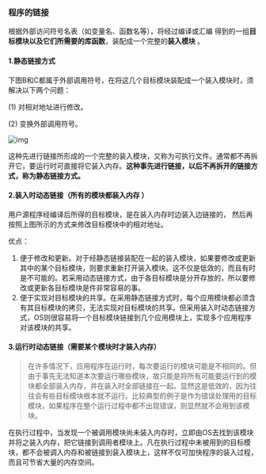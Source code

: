 ### 程序的链接

根据外部访问符号名表（如变量名、函数名等），将经过编译或汇编 得到的一组**目标模块以及它们所需要的库函数**，装配成一个完整的**装入模块** 。



#### 1.静态链接方式

下图B和C都属于外部调用符号，在将这几个目标模块装配成一个装入模块时，须解决以下两个问题：

(1) 对相对地址进行修改。

(2) 变换外部调用符号。

![img](https://img2020.cnblogs.com/blog/1986811/202004/1986811-20200428221435737-1081544556.png)

这种先进行链接所形成的一个完整的装入模块，又称为可执行文件。通常都不再拆开它，要运行时可直接将它装入内存。**这种事先进行链接，以后不再拆开的链接方式，称为静态链接方式。**



#### 2.装入时动态链接（所有的模块都装入内存 ）

用户源程序经编译后所得的目标模块，是在装入内存时边装入边链接的， 然后再按照上图所示的方式来修改目标模块中的相对地址。

优点：

1. 便于修改和更新。对于经静态链接装配在一起的装入模块，如果要修改或更新其中的某个目标模块，则要求重新打开装入模块。这不仅是低效的，而且有时是不可能的。若采用动态链接方式，由于各目标模块是分开存放的，所以要修改或更新各目标模块是件非常容易的事。
2. 便于实现对目标模块的共享。在采用静态链接方式时，每个应用模块都必须含有其目标模块的拷贝，无法实现对目标模块的共享。但采用装入时动态链接方式，OS则很容易将一个目标模块链接到几个应用模块上，实现多个应用程序对该模块的共享。



#### 3.运行时动态链接（需要某个模块时才装入内存）

> 在许多情况下，应用程序在运行时，每次要运行的模块可能是不相同的。但由于事先无法知道本次要运行哪些模块，故只能是将所有可能要运行到的模块都全部装入内存，并在装入时全部链接在一起。显然这是低效的，因为往往会有些目标模块根本就不运行。比较典型的例子是作为错误处理用的目标模块，如果程序在整个运行过程中都不出现错误，则显然就不会用到该模块。

在执行过程中，当发现一个被调用模块尚未装入内存时，立即由OS去找到该模块并将之装入内存，把它链接到调用者模块上。凡在执行过程中未被用到的目标模块，都不会被调入内存和被链接到装入模块上，这样不仅可加快程序的装入过程，而且可节省大量的内存空间。